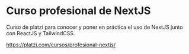 # Curso profesional de NextJS

Curso de platzi para conocer y poner en práctica el uso de NextJS junto con ReactJS y TailwindCSS.

https://platzi.com/cursos/profesional-nextjs/